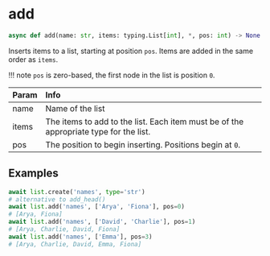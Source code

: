 # add

```py
async def add(name: str, items: typing.List[int], *, pos: int) -> None
```

Inserts items to a list, starting at position `pos`. Items are added in the same order as `items`.

!!! note
    `pos` is zero-based, the first node in the list is position `0`.


|Param|Info|
|:---|:---|
|name|Name of the list|
|items|The items to add to the list. Each item must be of the appropriate type for the list.|
|pos|The position to begin inserting. Positions begin at `0`.|

## Examples

```py
await list.create('names', type='str')
# alternative to add_head()
await list.add('names', ['Arya', 'Fiona'], pos=0)
# [Arya, Fiona]
await list.add('names', ['David', 'Charlie'], pos=1)
# [Arya, Charlie, David, Fiona]
await list.add('names', ['Emma'], pos=3)
# [Arya, Charlie, David, Emma, Fiona]
```